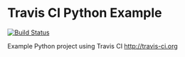 # Travis CI Python Example

[![Build Status](https://travis-ci.org/bmcculley/travis-ci-py.svg?branch=master)](https://travis-ci.org/bmcculley/travis-ci-py)

Example Python project using Travis CI http://travis-ci.org

